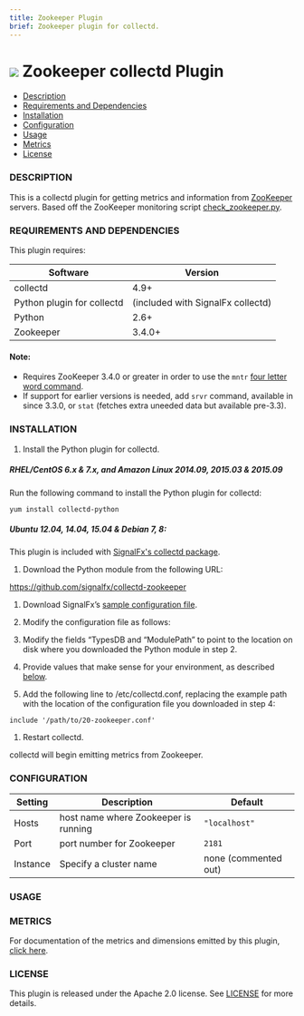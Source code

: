 ```yaml
---
title: Zookeeper Plugin
brief: Zookeeper plugin for collectd.
---
```


# ![](https://github.com/signalfx/Integrations/blob/master/collectd-zookeeper/img/integrations_zookeeper.png) Zookeeper collectd Plugin

- [Description](#description)
- [Requirements and Dependencies](#requirements-and-dependencies)
- [Installation](#installation)
- [Configuration](#configuration)
- [Usage](#usage)
- [Metrics](#metrics)
- [License](#license)

### DESCRIPTION

This is a collectd plugin for getting metrics and information from
[ZooKeeper](http://zookeeper.apache.org) servers. Based off the ZooKeeper monitoring script
[check_zookeeper.py](https://svn.apache.org/repos/asf/zookeeper/trunk/src/contrib/monitoring/check_zookeeper.py).

### REQUIREMENTS AND DEPENDENCIES

This plugin requires:

| Software          | Version        |
|-------------------|----------------|
| collectd   |  4.9+  |
| Python plugin for collectd | (included with SignalFx collectd) |
| Python   |  2.6+  |
| Zookeeper |  3.4.0+  |

 #### Note:
 - Requires ZooKeeper 3.4.0 or greater in order to use the `mntr` [four letter word command](http://zookeeper.apache.org/doc/trunk/zookeeperAdmin.html#sc_zkCommands).
 - If support for earlier versions is needed, add `srvr` command, available in since 3.3.0, or `stat` (fetches extra uneeded data but available pre-3.3).


### INSTALLATION

1. Install the Python plugin for collectd.

 ##### RHEL/CentOS 6.x & 7.x, and Amazon Linux 2014.09, 2015.03 & 2015.09

 Run the following command to install the Python plugin for collectd:
 ```
 yum install collectd-python
 ```
 ##### Ubuntu 12.04, 14.04, 15.04 & Debian 7, 8:

 This plugin is included with [SignalFx's collectd package](https://support.signalfx.com/hc/en-us/articles/208080123).

1. Download the Python module from the following URL:

 https://github.com/signalfx/collectd-zookeeper

1. Download SignalFx’s [sample configuration file](https://github.com/signalfx/Integrations/collectd-elasticsearch/20-zookeeper.conf).

1. Modify the configuration file as follows:

 1. Modify the fields “TypesDB and “ModulePath” to point to the location on disk where you downloaded the Python module in step 2.

 1. Provide values that make sense for your environment, as described [below](#configuration).

1. Add the following line to /etc/collectd.conf, replacing the example path with the location of the configuration file you downloaded in step 4:
 ```
 include '/path/to/20-zookeeper.conf'
 ```
1. Restart collectd.

collectd will begin emitting metrics from Zookeeper.

### CONFIGURATION

| Setting            | Description     | Default|
|--------------------|-----------------|-----------|
|Hosts | host name where Zookeeper is running| `"localhost"`|
|Port| port number for Zookeeper  | `2181`|
|Instance | Specify a cluster name | none (commented out)|


### USAGE


### METRICS

For documentation of the metrics and dimensions emitted by this plugin, [click here](././docs).

### LICENSE

This plugin is released under the Apache 2.0 license. See [LICENSE](https://github.com/signalfx/collectd-zookeeper/blob/master/LICENSE) for more details.
